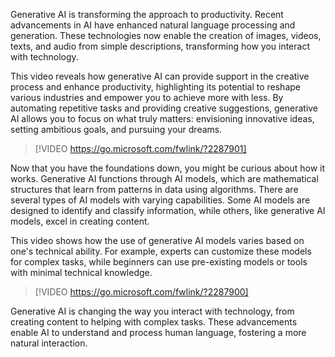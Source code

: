 Generative AI is transforming the approach to productivity. Recent advancements in AI have enhanced natural language processing and generation. These technologies now enable the creation of images, videos, texts, and audio from simple descriptions, transforming how you interact with technology. 

This video reveals how generative AI can provide support in the creative process and enhance productivity, highlighting its potential to reshape various industries and empower you to achieve more with less. By automating repetitive tasks and providing creative suggestions, generative AI allows you to focus on what truly matters: envisioning innovative ideas, setting ambitious goals, and pursuing your dreams.

> [!VIDEO https://go.microsoft.com/fwlink/?2287901]

Now that you have the foundations down, you might be curious about how it works. Generative AI functions through AI models, which are mathematical structures that learn from patterns in data using algorithms. There are several types of AI models with varying capabilities. Some AI models are designed to identify and classify information, while others, like generative AI models, excel in creating content.

This video shows how the use of generative AI models varies based on one's technical ability. For example, experts can customize these models for complex tasks, while beginners can use pre-existing models or tools with minimal technical knowledge.

> [!VIDEO https://go.microsoft.com/fwlink/?2287900]

Generative AI is changing the way you interact with technology, from creating content to helping with complex tasks. These advancements enable AI to understand and process human language, fostering a more natural interaction.
